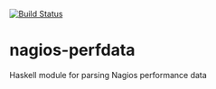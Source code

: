 [![Build Status](https://travis-ci.org/anchor/nagios-perfdata.svg?branch=master)](https://travis-ci.org/anchor/nagios-perfdata)


nagios-perfdata
===============

Haskell module for parsing Nagios performance data
